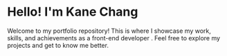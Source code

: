 # Hello! I'm Kane Chang
Welcome to my portfolio repository! This is where I showcase my work, skills, and achievements as a front-end developer . Feel free to explore my projects and get to know me better.
